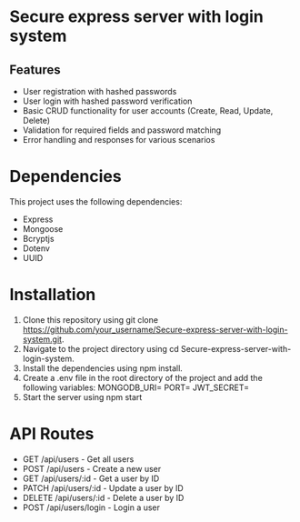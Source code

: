 # Secure express server with login system

## Features
- User registration with hashed passwords
- User login with hashed password verification
- Basic CRUD functionality for user accounts (Create, Read, Update, Delete)
- Validation for required fields and password matching
- Error handling and responses for various scenarios

# Dependencies
This project uses the following dependencies:

- Express
- Mongoose
- Bcryptjs
- Dotenv
- UUID

# Installation
1. Clone this repository using git clone https://github.com/your_username/Secure-express-server-with-login-system.git.
2. Navigate to the project directory using cd Secure-express-server-with-login-system.
3. Install the dependencies using npm install.
4. Create a .env file in the root directory of the project and add the following variables:
  MONGODB_URI=<your MongoDB URI>
  PORT=<port number>
  JWT_SECRET=<your JWT secret key>
5. Start the server using npm start

# API Routes
- GET /api/users - Get all users
- POST /api/users - Create a new user
- GET /api/users/:id - Get a user by ID
- PATCH /api/users/:id - Update a user by ID
- DELETE /api/users/:id - Delete a user by ID
- POST /api/users/login - Login a user



